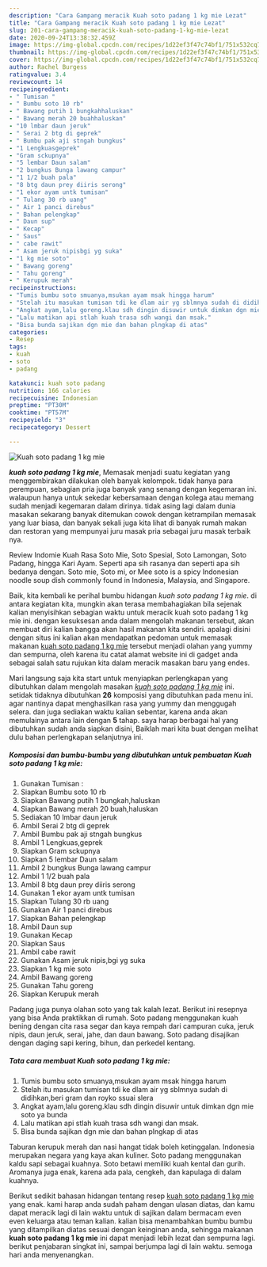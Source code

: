 ```yaml
---
description: "Cara Gampang meracik Kuah soto padang 1 kg mie Lezat"
title: "Cara Gampang meracik Kuah soto padang 1 kg mie Lezat"
slug: 201-cara-gampang-meracik-kuah-soto-padang-1-kg-mie-lezat
date: 2020-09-24T13:38:32.459Z
image: https://img-global.cpcdn.com/recipes/1d22ef3f47c74bf1/751x532cq70/kuah-soto-padang-1-kg-mie-foto-resep-utama.jpg
thumbnail: https://img-global.cpcdn.com/recipes/1d22ef3f47c74bf1/751x532cq70/kuah-soto-padang-1-kg-mie-foto-resep-utama.jpg
cover: https://img-global.cpcdn.com/recipes/1d22ef3f47c74bf1/751x532cq70/kuah-soto-padang-1-kg-mie-foto-resep-utama.jpg
author: Rachel Burgess
ratingvalue: 3.4
reviewcount: 14
recipeingredient:
- " Tumisan "
- " Bumbu soto 10 rb"
- " Bawang putih 1 bungkahhaluskan"
- " Bawang merah 20 buahhaluskan"
- "10 lmbar daun jeruk"
- " Serai 2 btg di geprek"
- " Bumbu pak aji stngah bungkus"
- "1 Lengkuasgeprek"
- "Gram sckupnya"
- "5 lembar Daun salam"
- "2 bungkus Bunga lawang campur"
- "1 1/2 buah pala"
- "8 btg daun prey diiris serong"
- "1 ekor ayam untk tumisan"
- " Tulang 30 rb uang"
- " Air 1 panci direbus"
- " Bahan pelengkap"
- " Daun sup"
- " Kecap"
- " Saus"
- " cabe rawit"
- " Asam jeruk nipisbgi yg suka"
- "1 kg mie soto"
- " Bawang goreng"
- " Tahu goreng"
- " Kerupuk merah"
recipeinstructions:
- "Tumis bumbu soto smuanya,msukan ayam msak hingga harum"
- "Stelah itu masukan tumisan tdi ke dlam air yg sblmnya sudah di didihkan,beri gram dan royko ssuai slera"
- "Angkat ayam,lalu goreng.klau sdh dingin disuwir untuk dimkan dgn mie soto ya bunda"
- "Lalu matikan api stlah kuah trasa sdh wangi dan msak."
- "Bisa bunda sajikan dgn mie dan bahan plngkap di atas"
categories:
- Resep
tags:
- kuah
- soto
- padang

katakunci: kuah soto padang 
nutrition: 166 calories
recipecuisine: Indonesian
preptime: "PT30M"
cooktime: "PT57M"
recipeyield: "3"
recipecategory: Dessert

---
```



![Kuah soto padang 1 kg mie](https://img-global.cpcdn.com/recipes/1d22ef3f47c74bf1/751x532cq70/kuah-soto-padang-1-kg-mie-foto-resep-utama.jpg)

<b><i>kuah soto padang 1 kg mie</i></b>, Memasak menjadi suatu kegiatan yang menggembirakan dilakukan oleh banyak kelompok. tidak hanya para perempuan, sebagian pria juga banyak yang senang dengan kegemaran ini. walaupun hanya untuk sekedar kebersamaan dengan kolega atau memang sudah menjadi kegemaran dalam dirinya. tidak asing lagi dalam dunia masakan sekarang banyak ditemukan cowok dengan ketrampilan memasak yang luar biasa, dan banyak sekali juga kita lihat di banyak rumah makan dan restoran yang mempunyai juru masak pria sebagai juru masak terbaik nya.

Review Indomie Kuah Rasa Soto Mie, Soto Spesial, Soto Lamongan, Soto Padang, hingga Kari Ayam. Seperti apa sih rasanya dan seperti apa sih bedanya dengan. Soto mie, Soto mi, or Mee soto is a spicy Indonesian noodle soup dish commonly found in Indonesia, Malaysia, and Singapore.

Baik, kita kembali ke perihal bumbu hidangan <i>kuah soto padang 1 kg mie</i>. di antara kegiatan kita, mungkin akan terasa membahagiakan bila sejenak kalian menyisihkan sebagian waktu untuk meracik kuah soto padang 1 kg mie ini. dengan kesuksesan anda dalam mengolah makanan tersebut, akan membuat diri kalian bangga akan hasil makanan kita sendiri. apalagi disini dengan situs ini kalian akan mendapatkan pedoman untuk memasak makanan <u>kuah soto padang 1 kg mie</u> tersebut menjadi olahan yang yummy dan sempurna, oleh karena itu catat alamat website ini di gadget anda sebagai salah satu rujukan kita dalam meracik masakan baru yang endes.


Mari langsung saja kita start untuk menyiapkan perlengkapan yang dibutuhkan dalam mengolah masakan <u><i>kuah soto padang 1 kg mie</i></u> ini. setidak tidaknya dibutuhkan <b>26</b> komposisi yang dibutuhkan pada menu ini. agar nantinya dapat menghasilkan rasa yang yummy dan menggugah selera. dan juga sediakan waktu kalian sebentar, karena anda akan memulainya antara lain dengan <b>5</b> tahap. saya harap berbagai hal yang dibutuhkan sudah anda siapkan disini, Baiklah mari kita buat dengan melihat dulu bahan perlengkapan selanjutnya ini.

<!--inarticleads1-->

##### Komposisi dan bumbu-bumbu yang dibutuhkan untuk pembuatan Kuah soto padang 1 kg mie:

1. Gunakan  Tumisan :
1. Siapkan  Bumbu soto 10 rb
1. Siapkan  Bawang putih 1 bungkah,haluskan
1. Siapkan  Bawang merah 20 buah,haluskan
1. Sediakan 10 lmbar daun jeruk
1. Ambil  Serai 2 btg di geprek
1. Ambil  Bumbu pak aji stngah bungkus
1. Ambil 1 Lengkuas,geprek
1. Siapkan Gram sckupnya
1. Siapkan 5 lembar Daun salam
1. Ambil 2 bungkus Bunga lawang campur
1. Ambil 1 1/2 buah pala
1. Ambil 8 btg daun prey diiris serong
1. Gunakan 1 ekor ayam untk tumisan
1. Siapkan  Tulang 30 rb uang
1. Gunakan  Air 1 panci direbus
1. Siapkan  Bahan pelengkap
1. Ambil  Daun sup
1. Gunakan  Kecap
1. Siapkan  Saus
1. Ambil  cabe rawit
1. Gunakan  Asam jeruk nipis,bgi yg suka
1. Siapkan 1 kg mie soto
1. Ambil  Bawang goreng
1. Gunakan  Tahu goreng
1. Siapkan  Kerupuk merah


Padang juga punya olahan soto yang tak kalah lezat. Berikut ini resepnya yang bisa Anda praktikkan di rumah. Soto padang menggunakan kuah bening dengan cita rasa segar dan kaya rempah dari campuran cuka, jeruk nipis, daun jeruk, serai, jahe, dan daun bawang. Soto padang disajikan dengan daging sapi kering, bihun, dan perkedel kentang. 

<!--inarticleads2-->

##### Tata cara membuat Kuah soto padang 1 kg mie:

1. Tumis bumbu soto smuanya,msukan ayam msak hingga harum
1. Stelah itu masukan tumisan tdi ke dlam air yg sblmnya sudah di didihkan,beri gram dan royko ssuai slera
1. Angkat ayam,lalu goreng.klau sdh dingin disuwir untuk dimkan dgn mie soto ya bunda
1. Lalu matikan api stlah kuah trasa sdh wangi dan msak.
1. Bisa bunda sajikan dgn mie dan bahan plngkap di atas


Taburan kerupuk merah dan nasi hangat tidak boleh ketinggalan. Indonesia merupakan negara yang kaya akan kuliner. Soto padang menggunakan kaldu sapi sebagai kuahnya. Soto betawi memiliki kuah kental dan gurih. Aromanya juga enak, karena ada pala, cengkeh, dan kapulaga di dalam kuahnya. 

Berikut sedikit bahasan hidangan tentang resep <u>kuah soto padang 1 kg mie</u> yang enak. kami harap anda sudah paham dengan ulasan diatas, dan kamu dapat meracik lagi di lain waktu untuk di sajikan dalam bermacam even even keluarga atau teman kalian. kalian bisa menambahkan bumbu bumbu yang ditampilkan diatas sesuai dengan keinginan anda, sehingga makanan <b>kuah soto padang 1 kg mie</b> ini dapat menjadi lebih lezat dan sempurna lagi. berikut penjabaran singkat ini, sampai berjumpa lagi di lain waktu. semoga hari anda menyenangkan.
